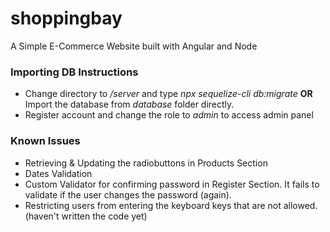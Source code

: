 # shoppingbay
A Simple E-Commerce Website built with Angular and Node

### Importing DB Instructions
- Change directory to */server* and type *npx sequelize-cli db:migrate* **OR** Import the database from *database* folder directly.
- Register account and change the role to *admin* to access admin panel


### Known Issues
- Retrieving & Updating the radiobuttons in Products Section
- Dates Validation
- Custom Validator for confirming password in Register Section. It fails to validate if the user changes the password (again).
- Restricting users from entering the keyboard keys that are not allowed. (haven't written the code yet)